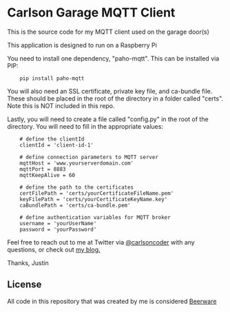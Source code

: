 # Carlson Garage MQTT Client

This is the source code for my MQTT client used on the garage door(s)

This application is designed to run on a Raspberry Pi

You need to install one dependency, "paho-mqtt".  This can be installed via PIP:

        pip install paho-mqtt

You will also need an SSL certificate, private key file, and ca-bundle file.  These should be placed in the root of the directory in a folder called "certs".  Note this is NOT included in this repo.

Lastly, you will need to create a file called "config.py" in the root of the directory.  You will need to fill in the appropriate values:

        # define the clientId
        clientId = 'client-id-1'
        
        # define connection parameters to MQTT server
        mqttHost = 'www.yourserverdomain.com'
        mqttPort = 8883
        mqttKeepAlive = 60
        
        # define the path to the certificates
        certFilePath = 'certs/yourCertificateFileName.pem'
        keyFilePath = 'certs/yourCertificateKeyName.key'
        caBundlePath = 'certs/ca-bundle.pem'
        
        # define authentication variables for MQTT broker
        username = 'yourUserName'
        password = 'yourPassword'

Feel free to reach out to me at Twitter via [@carlsoncoder](https://twitter.com/carlsoncoder "@carlsoncoder") with any questions, or check out [my blog.](http://www.carlsoncoder.com/#/blog/2014_11_06_Custom-login-authentication-with-Nancy-and-csharp "Carlson Coder Blog")

Thanks,
Justin

License
----
All code in this repository that was created by me is considered [Beerware](http://en.wikipedia.org/wiki/Beerware "Beerware")

